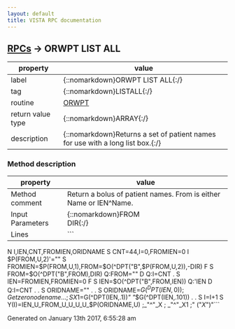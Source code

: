 ```yaml
---
layout: default
title: VISTA RPC documentation
---
```




## [RPCs](TableOfContent.md) &#8594; ORWPT LIST ALL 

 property | value 
--- | --- 
 label | {::nomarkdown}ORWPT LIST ALL{:/}
 tag | {::nomarkdown}LISTALL{:/}
 routine | [ORWPT](http://code.osehra.org/dox/Routine_ORWPT_source.html)
 return value type | {::nomarkdown}ARRAY{:/}
 description | {::nomarkdown}Returns a set of patient names for use with a long list box.{:/}


### Method description

 property | value 
 --- | --- 
 Method comment | Return a bolus of patient names.  From is either Name or IEN^Name.
 Input Parameters | {::nomarkdown}FROM<br/>DIR{:/}
 Lines | ```
 N I,IEN,CNT,FROMIEN,ORIDNAME S CNT=44,I=0,FROMIEN=0
 I $P(FROM,U,2)'="" S FROMIEN=$P(FROM,U,1),FROM=$O(^DPT("B",$P(FROM,U,2)),-DIR)
 F  S FROM=$O(^DPT("B",FROM),DIR) Q:FROM=""  D  Q:I=CNT
 . S IEN=FROMIEN,FROMIEN=0 F  S IEN=$O(^DPT("B",FROM,IEN)) Q:'IEN  D  Q:I=CNT
 . . S ORIDNAME=""
 . . S ORIDNAME=$G(^DPT(IEN,0)) ; Get zero node name.
 . . ; S X1=$G(^DPT(IEN,.1))_" "_$G(^DPT(IEN,.101))
 . . S I=I+1 S Y(I)=IEN_U_FROM_U_U_U_U_$P(ORIDNAME,U) ;_"^"_X ; _"^"_X1  ;"   ("_X_")"```




 Generated on January 13th 2017, 6:55:28 am